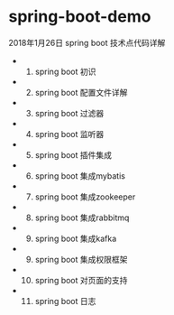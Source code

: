 # spring-boot-demo
2018年1月26日 
spring boot 技术点代码详解

- 1. spring boot 初识
- 2. spring boot 配置文件详解
- 3. spring boot 过滤器
- 4. spring boot 监听器
- 5. spring boot 插件集成
- 6. spring boot 集成mybatis
- 7. spring boot 集成zookeeper
- 8. spring boot 集成rabbitmq
- 9. spring boot 集成kafka
- 9. spring boot 集成权限框架
- 10. spring boot 对页面的支持
- 11. spring boot 日志


